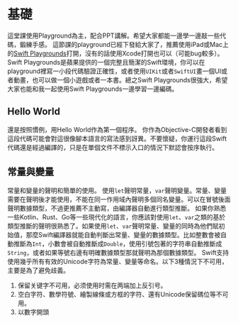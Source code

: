 # 基礎

這堂課使用Playground為主，配合PPT講解。希望大家都能一邊學一邊敲一些代碼，鍛練手感。
這節課的playground已經下發給大家了，推薦使用iPad或Mac上的[Swift Playgrounds](https://www.apple.com/swift/playgrounds/)打開，沒有的話使用Xcode打開也可以（可能bug較多）。Swift Playgrounds是蘋果提供的一個完整且簡潔的Swift環境，你可以在playground裡寫一小段代碼驗證正確性，或者使用`UIKit`或者`SwiftUI`畫一個UI或者動畫，也可以做一個小遊戲或者一本書。總之Swift Playgrounds很強大，希望大家也能和我一起使用Swift Playgrounds一邊學習一邊編碼。

## Hello World

還是按照慣例，用Hello World作為第一個程序。
你作為Objective-C開發者看到這段代碼可能會對這很像腳本語言的寫法感到訝異。不要懷疑，你運行這段Swift代碼還是經過編譯的，只是在單個文件不標示入口的情況下默認會按序執行。

## 常量與變量

常量和變量的聲明和簡單的使用。
使用`let`聲明常量，`var`聲明變量。常量、變量需要在聲明後才能使用，不能在同一作用域內聲明多個同名變量。可以在冒號後面聲明數據類型，不過更推薦不主動寫，由編譯器自動進行類型推斷。
如果你熟悉一些Kotlin、Rust、Go等一些現代化的語言，你應該對使用`let`、`var`之類的基於類型推斷的聲明很熟悉了。如果使用`let`、`var`聲明常量、變量的同時為他們賦初始值，那麼Swift編譯器就能自動判斷出常量、變量的數據類型。比如整數會被自動推斷為`Int`，小數會被自動推斷成`Double`，使用引號包著的字符串自動推斷成`String`，或者如果等號右邊有明確數據類型那就聲明為那個數據類型。
Swift支持使用幾乎所有有效的Unicode字符為常量、變量等命名。以下3種情況下不可用，主要是為了避免歧義。

1. 保留关键字不可用，必须使用时需在两端加上反引号。
2. 空白字符、數學符號、繪製線條或方框的字符、還有Unicode保留碼位等不可用。
3. 以數字開頭
